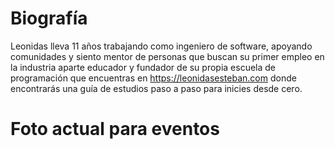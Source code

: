 # Biografía 
Leonidas lleva 11 años trabajando como ingeniero de software, apoyando comunidades y siento mentor de personas que buscan su primer empleo en la industria aparte educador y fundador de su propia escuela de programación que encuentras en https://leonidasesteban.com donde encontrarás una guía de estudios paso a paso para inicies desde cero.

# Foto actual para eventos
